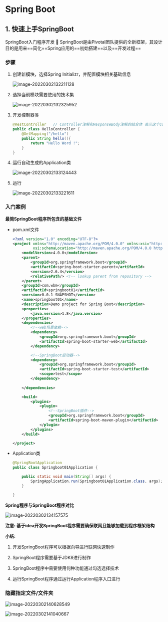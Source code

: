  

# Spring Boot

## 1. 快速上手SpringBoot 

SpringBoot入门程序开发  SpringBoot是由Pivotal团队提供的全新框架，其设计目的是用来==简化==Spring应用的==初始搭建==以及==开发过程==

### 步骤

1. 创建新模块，选择Spring Initializr，并配置模块相关基础信息

   ![image-20220302132211128](C:\Users\Administrator\AppData\Roaming\Typora\typora-user-images\image-20220302132211128.png)

   

2. 选择当前模块需要使用的技术集

   ![image-20220302132325952](C:\Users\Administrator\AppData\Roaming\Typora\typora-user-images\image-20220302132325952.png)

3. 开发控制器类

   ```java
   @RestController   // Controller注解和ResponseBody注解的结合体 表示这个controller类的 所有String返回值都,只会返回string类型到Model中
   public class HelloController {
       @GetMapping("/hello")
       public String hello(){
           return "Hello Word !";
       }
   }
   ```

4. 运行自动生成的Application类

   ![image-20220302133124443](C:\Users\Administrator\AppData\Roaming\Typora\typora-user-images\image-20220302133124443.png)

5. 运行 

   ![image-20220302133221611](C:\Users\Administrator\AppData\Roaming\Typora\typora-user-images\image-20220302133221611.png)







### 入门案例

**最简SpringBoot程序所包含的基础文件**

- pom.xml文件 

  ```xml
  <?xml version="1.0" encoding="UTF-8"?>
  <project xmlns="http://maven.apache.org/POM/4.0.0" xmlns:xsi="http://www.w3.org/2001/XMLSchema-instance"
           xsi:schemaLocation="http://maven.apache.org/POM/4.0.0 https://maven.apache.org/xsd/maven-4.0.0.xsd">
      <modelVersion>4.0.0</modelVersion>
      <parent>
          <groupId>org.springframework.boot</groupId>
          <artifactId>spring-boot-starter-parent</artifactId>
          <version>2.6.4</version>
          <relativePath/> <!-- lookup parent from repository -->
      </parent>
      <groupId>com.wbm</groupId>
      <artifactId>springboot01</artifactId>
      <version>0.0.1-SNAPSHOT</version>
      <name>springboot01</name>
      <description>Demo project for Spring Boot</description>
      <properties>
          <java.version>1.8</java.version>
      </properties>
      <dependencies>
          <!--web场景依赖-->
          <dependency>
              <groupId>org.springframework.boot</groupId>
              <artifactId>spring-boot-starter-web</artifactId>
          </dependency>
  
          <!--SpringBoot启动器-->
          <dependency>
              <groupId>org.springframework.boot</groupId>
              <artifactId>spring-boot-starter-test</artifactId>
              <scope>test</scope>
          </dependency>
          
      </dependencies>
  
      <build>
          <plugins>
              <plugin>
                  <!--SpringBoot插件-->
                  <groupId>org.springframework.boot</groupId>
                  <artifactId>spring-boot-maven-plugin</artifactId>
              </plugin>
          </plugins>
      </build>
  
  </project>
  ```

- Application类

  ```java
  @SpringBootApplication
  public class Springboot01Application {
  
      public static void main(String[] args) {
          SpringApplication.run(Springboot01Application.class, args);
      }
  
  }
  ```



**Spring程序与SpringBoot程序对比**

![image-20220302134157575](C:\Users\Administrator\AppData\Roaming\Typora\typora-user-images\image-20220302134157575.png)





**注意: 基于idea开发SpringBoot程序需要确保联网且能够加载到程序框架结构**





**小结:**

1. 开发SpringBoot程序可以根据向导进行联网快速制作 

2. SpringBoot程序需要基于JDK8进行制作 

3. SpringBoot程序中需要使用何种功能通过勾选选择技术 

4. 运行SpringBoot程序通过运行Application程序入口进行



### 隐藏指定文件/文件夹

![image-20220302140628549](C:\Users\Administrator\AppData\Roaming\Typora\typora-user-images\image-20220302140628549.png)

![image-20220302141040667](C:\Users\Administrator\AppData\Roaming\Typora\typora-user-images\image-20220302141040667.png)























